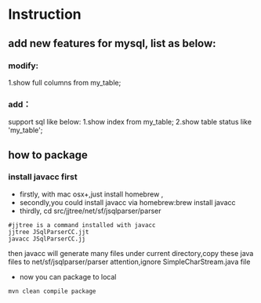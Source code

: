 
# Instruction

## add new features for mysql, list as below:

### modify:
1.show full columns from my_table;

### add：
support sql like below:
1.show index from my_table;
2.show table status like 'my_table';

## how to package
### install javacc first
* firstly, with mac osx+,just install homebrew ,
* secondly,you could install javacc via homebrew:brew install javacc
* thirdly, cd src/jjtree/net/sf/jsqlparser/parser
```text
#jjtree is a command installed with javacc
jjtree JSqlParserCC.jjt
javacc JSqlParserCC.jj
```
then javacc will generate many files under current directory,copy these java files to net/sf/jsqlparser/parser
attention,ignore SimpleCharStream.java file

* now you can package to local
```text
mvn clean compile package
```

